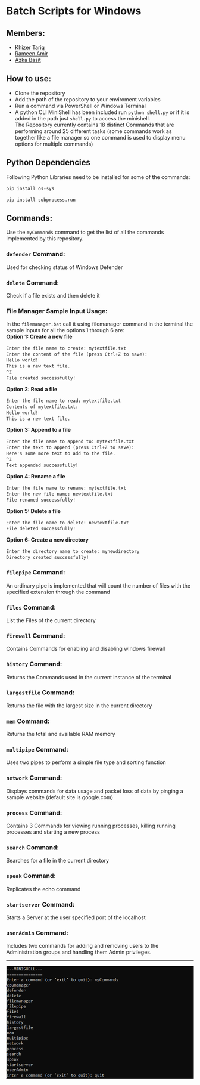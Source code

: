 # Batch Scripts for Windows
## Members: 
- [Khizer Tariq](https://github.com/khizer-kt)
- [Rameen Amir]()
- [Azka Basit](https://github.com/AzkaBasit)
## How to use:
- Clone the repository
- Add the path of the repository to your enviroment variables
- Run a command via PowerShell or Windows Terminal  
- A python CLI MiniShell has been included run ```python shell.py``` or if it is added in the path just ```shell.py``` to access the minishell.  
The Repository currently contains 18 distinct Commands that are performing around 25 different tasks (some commands work as together like a file manager so one command is used to display menu options for multiple commands)
## Python Dependencies
Following Python Libraries need to be installed for some of the commands:
```
pip install os-sys
```
```
pip install subprocess.run
```
## Commands:
Use the ```myCommands``` command to get the list of all the commands implemented by this repository.
### ```defender``` Command:
Used for checking status of Windows Defender
### ```delete``` Command:
Check if a file exists and then delete it
### File Manager Sample Input Usage:  
In the ```filemanager.bat``` call it using filemanager command in the terminal the sample inputs for all the options 1 through 6 are:  
**Option 1: Create a new file**
```
Enter the file name to create: mytextfile.txt
Enter the content of the file (press Ctrl+Z to save):
Hello world!
This is a new text file.
^Z
File created successfully!

``` 
**Option 2: Read a file**
```
Enter the file name to read: mytextfile.txt
Contents of mytextfile.txt:
Hello world!
This is a new text file.
```
**Option 3: Append to a file**
```
Enter the file name to append to: mytextfile.txt
Enter the text to append (press Ctrl+Z to save):
Here's some more text to add to the file.
^Z
Text appended successfully!
```
**Option 4: Rename a file**
```
Enter the file name to rename: mytextfile.txt
Enter the new file name: newtextfile.txt
File renamed successfully!
```
**Option 5: Delete a file**
```
Enter the file name to delete: newtextfile.txt
File deleted successfully!
```
**Option 6: Create a new directory**
```
Enter the directory name to create: mynewdirectory
Directory created successfully!
```
### ```filepipe``` Command:
An ordinary pipe is implemented that will count the number of files with the specified extension through the command
### ```files``` Command:
List the Files of the current directory
### ```firewall``` Command:
Contains Commands for enabling and disabling windows firewall
### ```history``` Command:
Returns the Commands used in the current instance of the terminal
### ```largestfile``` Command:
Returns the file with the largest size in the current directory
### ```mem``` Command:
Returns the total and available RAM memory
### ```multipipe``` Command:
Uses two pipes to perform a simple file type and sorting function
### ```network``` Command:
Displays commands for data usage and packet loss of data by pinging a sample website (default site is google.com)
### ```process``` Command:
Contains 3 Commands for viewing running processes, killing running processes and starting a new process
### ```search``` Command:
Searches for a file in the current directory
### ```speak``` Command:
Replicates the echo command
### ```startserver``` Command:
Starts a Server at the user specified port of the localhost
### ```userAdmin``` Command:
Includes two commands for adding and removing users to the Administration groups and handling them Admin privileges.

---
![ScreenShot](/res/image.png)